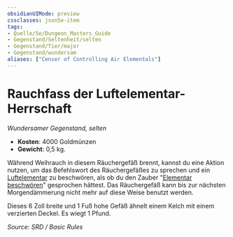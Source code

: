 ```yaml
---
obsidianUIMode: preview
cssclasses: json5e-item
tags:
- Quelle/5e/Dungeon_Masters_Guide
- Gegenstand/Seltenheit/selten
- Gegenstand/Tier/major
- Gegenstand/wundersam
aliases: ["Censer of Controlling Air Elementals"]
---
```

#  Rauchfass der Luftelementar-Herrschaft
*Wundersamer Gegenstand, selten*  

- **Kosten**: 4000 Goldmünzen
- **Gewicht**: 0,5 kg.

Während Weihrauch in diesem Räuchergefäß brennt, kannst du eine Aktion nutzen, um das Befehlswort des Räuchergefäßes zu sprechen und ein [Luftelementar](Luftlementar.md) zu beschwören, als ob du den Zauber "[Elementar beschwören](Elementar-beschwören.md)" gesprochen hättest. Das Räuchergefäß kann bis zur nächsten Morgendämmerung nicht mehr auf diese Weise benutzt werden. 

Dieses 6 Zoll breite und 1 Fuß hohe Gefäß ähnelt einem Kelch mit einem verzierten Deckel. Es wiegt 1 Pfund.


*Source: SRD / Basic Rules*